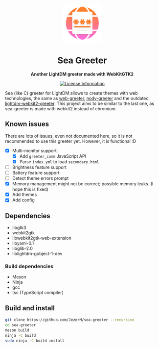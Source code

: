 <div align="center">
  <a>
    <img
      alt="Sea Greeter Icon"
      width="125"
      src="./data/com.github.jezerm.sea-greeter.svg"
    />
  </a>
  <h1><strong>Sea Greeter</strong></h1>
  <p>
    <strong>Another LightDM greeter made with WebKitGTK2</strong>
  </p>
  <p>
    <a href="#">
      <img alt="License Information" src="https://img.shields.io/github/license/JezerM/sea-greeter.svg">
    </a>
  </p>
</div>

Sea (like C) greeter for LightDM allows to create themes with web technologies,
the same as [web-greeter][web-greeter], [nody-greeter][nody-greeter] and the
outdated [lightdm-webkit2-greeter][webkit2-greeter]. This project aims to be
similar to the last one, as sea-greeter is made with webkit2 instead of chromium.

## Known issues

There are lots of issues, even not documented here, so it is not recommended to use this greeter yet.
However, it is functional :D

- [x] Multi-monitor support.
    - [x] Add `greeter_comm` JavaScript API
    - [x] Parse `index.yml` to load `secondary.html`
- [ ] Brightness feature support
- [ ] Battery feature support
- [ ] Detect theme errors prompt
- [x] Memory management might not be correct; possible memory leaks. (I hope this is fixed)
- [x] Add themes
- [x] Add config

## Dependencies

- libgtk3
- webkit2gtk
- libwebkit2gtk-web-extension
- libyaml-0.1
- libglib-2.0
- liblightdm-gobject-1-dev

### Build dependencies

- Meson
- Ninja
- gcc
- tsc (TypeScript compiler)

## Build and install

```sh
git clone https://github.com/JezerM/sea-greeter --recursive
cd sea-greeter
meson build
ninja -C build
sudo ninja -C build install
```

[web-greeter]: https://github.com/JezerM/web-greeter "Web Greeter"
[nody-greeter]: https://github.com/JezerM/nody-greeter "Nody Greeter"
[webkit2-greeter]: https://github.com/Antergos/web-greeter/tree/stable "LightDM WebKit2 Greeter"
